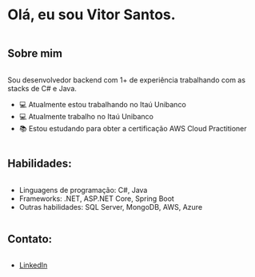 # Olá, eu sou Vitor Santos.
 <div style="display: inline-block"></div>
 
 ## Sobre mim
 <div style="display: inline-block">
   <p>Sou desenvolvedor backend com 1+ de experiência trabalhando com as stacks de C# e Java.</p>
   <ul>
     <li>💻 Atualmente estou trabalhando no Itaú Unibanco</li>
     <li>💻 Atualmente trabalho no Itaú Unibanco</li>
     <li>📚 Estou estudando para obter a certificação AWS Cloud Practitioner</li>
   </ul>
 </div>
 
 ## Habilidades:
 <div style="display: inline-block">
   <ul>
     <li>Linguagens de programação: C#, Java</li>
     <li>Frameworks: .NET, ASP.NET Core, Spring Boot</li>
     <li>Outras habilidades: SQL Server, MongoDB, AWS, Azure</li>
   </ul>
 </div>
 
 ## Contato:
 <div style="display: inline-block">
   <ul>
     <li><a href="https://www.linkedin.com/in/vitor-santos-alves/">LinkedIn</a></li>
   </ul>
 </div>
 
